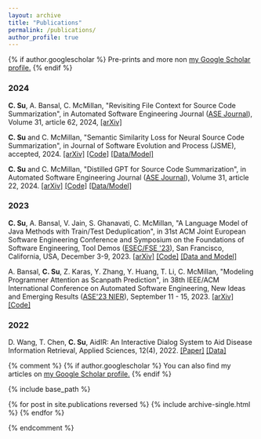 ```yaml
---
layout: archive
title: "Publications"
permalink: /publications/
author_profile: true
---
```

{% if author.googlescholar %}
  Pre-prints and more non <u><a href="{{author.googlescholar}}">my Google Scholar profile</a>.</u>
{% endif %}

### **2024**
**C. Su**, A. Bansal, C. McMillan, "Revisiting File Context for Source Code Summarization", in Automated Software Engineering Journal ([ASE Journal](https://link.springer.com/journal/10515)), Volume 31, article 62, 2024, [[arXiv]](https://arxiv.org/abs/2309.02326)

**C. Su** and C. McMillan, "Semantic Similarity Loss for Neural Source Code Summarization", in Journal of Software Evolution and Process (JSME), accepted, 2024. [[arXiv]](https://arxiv.org/abs/2308.07429) [[Code]](https://github.com/apcl-research/funcom-useloss) [[Data/Model]](https://huggingface.co/apcl)

**C. Su** and C. McMillan, "Distilled GPT for Source Code Summarization", in Automated Software Engineering Journal ([ASE Journal](https://link.springer.com/journal/10515)), Volume 31, article 22, 2024. [[arXiv]](https://arxiv.org/abs/2308.14731) [[Code]](https://github.com/apcl-research/Jam-CGPT) [[Data/Model]](https://huggingface.co/apcl)

### **2023**

**C. Su**, A. Bansal, V. Jain, S. Ghanavati, C. McMillan, "A Language Model of Java Methods with Train/Test Deduplication", in 31st ACM Joint European Software Engineering Conference and Symposium on the Foundations of Software Engineering, Tool Demos ([ESEC/FSE '23](https://2023.esec-fse.org/track/fse-2023-demonstrations?)),  San Francisco, California, USA, December 3-9, 2023. [[arXiv]](https://arxiv.org/abs/2305.08286) [[Code]](https://github.com/apcl-research/jam) [[Data and Model]](https://huggingface.co/apcl)

A. Bansal, **C. Su**, Z. Karas, Y. Zhang, Y. Huang, T. Li, C. McMillan, "Modeling Programmer Attention as Scanpath Prediction", in 38th IEEE/ACM International Conference on Automated Software Engineering, New Ideas and Emerging Results ([ASE'23 NIER](https://conf.researchr.org/home/ase-2023)), September 11 - 15, 2023. [[arXiv]](https://arxiv.org/abs/2308.13920) [[Code]](https://github.com/apcl-research/scanpathpred)

### **2022**

D. Wang, T. Chen, **C. Su**, AidIR: An Interactive Dialog System to Aid Disease Information Retrieval, Applied Sciences, 12(4), 2022. [[Paper]](https://www.mdpi.com/2076-3417/12/4/1875) [[Data]](https://github.com/chiayisu/ABERT_Corpus)


{% comment %} 
{% if author.googlescholar %}
  You can also find my articles on <u><a href="{{author.googlescholar}}">my Google Scholar profile</a>.</u>
{% endif %}

{% include base_path %}

{% for post in site.publications reversed %}
  {% include archive-single.html %}
{% endfor %}

{% endcomment %}
